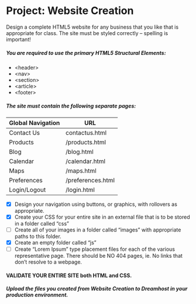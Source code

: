 # Project: Website Creation

Design a complete HTML5 website for any business that you like that is appropriate for class.
The site must be styled correctly – spelling is important!

##### You are required to use the primary HTML5 Structural Elements:
- \<header>
- \<nav>
- \<section>
- \<article>
- \<footer>

##### The site must contain the following separate pages:

Global Navigation | URL
---|---
Contact Us | contactus.html
Products | /products.html
Blog | /blog.html
Calendar | /calendar.html
Maps | /maps.html
Preferences | /preferences.html
Login/Logout | /login.html

- [x] Design your navigation using buttons, or graphics, with rollovers as appropriate.
- [x] Create your CSS for your entire site in an external file that is to be stored in a folder called “css”
- [ ] Create all of your images in a folder called “images” with appropriate paths to this folder.
- [x] Create an empty folder called “js”
- [ ] Create “Lorem Ipsum” type placement files for each of the various representative page. There should be NO 404 pages, ie. No links that don’t resolve to a webpage.

#### VALIDATE YOUR ENTIRE SITE both HTML and CSS.

##### Upload the files you created from Website Creation to Dreamhost in your production environment.
